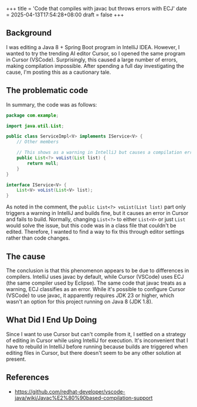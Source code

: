 +++
title = 'Code that compiles with javac but throws errors with ECJ'
date = 2025-04-13T17:54:28+08:00
draft = false
+++

## Background

I was editing a Java 8 + Spring Boot program in IntelliJ IDEA.
However, I wanted to try the trending AI editor Cursor, so I opened the same program in Cursor (VSCode).
Surprisingly, this caused a large number of errors, making compilation impossible.
After spending a full day investigating the cause, I'm posting this as a cautionary tale.

## The problematic code

In summary, the code was as follows:

```java
package com.example;

import java.util.List;

public class ServiceImpl<V> implements IService<V> {
    // Other members

    // This shows as a warning in IntelliJ but causes a compilation error in Cursor (VSCode)
    public List<?> voList(List list) {
        return null;
    }
}

interface IService<V> {
    List<V> voList(List<V> list);
}
```

As noted in the comment, the `public List<?> voList(List list)` part only triggers a warning in IntelliJ and builds fine, but it causes an error in Cursor and fails to build.
Normally, changing `List<?>` to either `List<V>` or just `List` would solve the issue, but this code was in a class file that couldn't be edited.
Therefore, I wanted to find a way to fix this through editor settings rather than code changes.

## The cause

The conclusion is that this phenomenon appears to be due to differences in compilers.
IntelliJ uses javac by default, while Cursor (VSCode) uses ECJ (the same compiler used by Eclipse).
The same code that javac treats as a warning, ECJ classifies as an error.
While it's possible to configure Cursor (VSCode) to use javac, it apparently requires JDK 23 or higher, which wasn't an option for this project running on Java 8 (JDK 1.8).

## What Did I End Up Doing

Since I want to use Cursor but can't compile from it, I settled on a strategy of editing in Cursor while using IntelliJ for execution.
It's inconvenient that I have to rebuild in IntelliJ before running because builds are triggered when editing files in Cursor, but there doesn't seem to be any other solution at present.

## References

- <https://github.com/redhat-developer/vscode-java/wiki/Javac%E2%80%90based-compilation-support>
